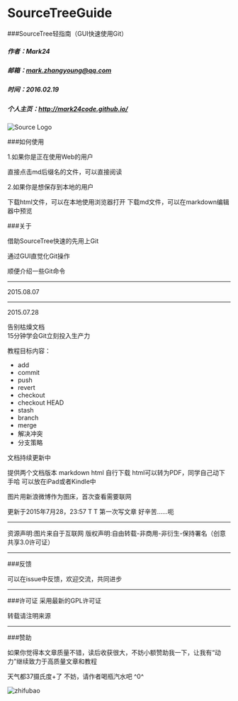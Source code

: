 # SourceTreeGuide


###SourceTree轻指南（GUI快速使用Git）

##### 作者：Mark24
##### 邮箱：mark.zhangyoung@qq.com
##### 时间：2016.02.19
##### 个人主页：http://mark24code.github.io/

![Source Logo](http://ww1.sinaimg.cn/mw690/44894cbbgw1euiv3622uwj2074074dfu.jpg)

###如何使用

1.如果你是正在使用Web的用户

直接点击md后缀名的文件，可以直接阅读

2.如果你是想保存到本地的用户

下载html文件，可以在本地使用浏览器打开
下载md文件，可以在markdown编辑器中预览

###关于

借助SourceTree快速的先用上Git

通过GUI直觉化Git操作

顺便介绍一些Git命令

---------------------------
2015.08.07


---------------------------
2015.07.28

告别枯燥文档  
15分钟学会Git立刻投入生产力

教程目标内容：  

* add
* commit
* push
* revert
* checkout
* checkout HEAD
* stash
* branch
* merge
* 解决冲突
* 分支策略

文档持续更新中

提供两个文档版本
markdown
html
自行下载
html可以转为PDF，同学自己动下手哈
可以放在iPad或者Kindle中

图片用新浪微博作为图床，首次查看需要联网

更新于2015年7月28，23:57 T T
第一次写文章
好辛苦……呃

<hr>
资源声明:图片来自于互联网  
版权声明:自由转载-非商用-非衍生-保持署名（创意共享3.0许可证）

<hr>
###反馈

可以在issue中反馈，欢迎交流，共同进步

<hr>
###许可证
采用最新的GPL许可证

转载请注明来源

<hr>
###赞助

如果你觉得本文章质量不错，读后收获很大，不妨小额赞助我一下，让我有“动力”继续致力于高质量文章和教程

天气都37摄氏度+了
不妨，请作者喝瓶汽水吧 ^0^


![zhifubao](http://ww4.sinaimg.cn/mw690/44894cbbgw1eujekbi2shj206o06i3zn.jpg)